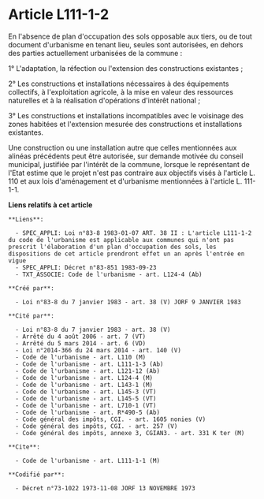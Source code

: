 # Article L111-1-2

En l'absence de plan d'occupation des sols opposable aux tiers, ou de tout document d'urbanisme en tenant lieu, seules sont
autorisées, en dehors des parties actuellement urbanisées de la commune :

1° L'adaptation, la réfection ou l'extension des constructions existantes ;

2° Les constructions et installations nécessaires à des équipements collectifs, à l'exploitation agricole, à la mise en
valeur des ressources naturelles et à la réalisation d'opérations d'intérêt national ;

3° Les constructions et installations incompatibles avec le voisinage des zones habitées et l'extension mesurée des
constructions et installations existantes.

Une construction ou une installation autre que celles mentionnées aux alinéas précédents peut être autorisée, sur demande
motivée du conseil municipal, justifiée par l'intérêt de la commune, lorsque le représentant de l'Etat estime que le projet
n'est pas contraire aux objectifs visés à l'article L. 110 et aux lois d'aménagement et d'urbanisme mentionnées à l'article
L. 111-1-1.

**Liens relatifs à cet article**

	**Liens**:

	  - SPEC_APPLI: Loi n°83-8 1983-01-07 ART. 38 II : L'article L111-1-2 du code de l'urbanisme est applicable aux communes qui n'ont pas prescrit l'élaboration d'un plan d'occupation des sols, les dispositions de cet article prendront effet un an après l'entrée en vigue
	  - SPEC_APPLI: Décret n°83-851 1983-09-23
	  - TXT_ASSOCIE: Code de l'urbanisme - art. L124-4 (Ab)

	**Créé par**:

	  - Loi n°83-8 du 7 janvier 1983 - art. 38 (V) JORF 9 JANVIER 1983

	**Cité par**:

	  - Loi n°83-8 du 7 janvier 1983 - art. 38 (V)
	  - Arrêté du 4 août 2006 - art. 7 (VT)
	  - Arrêté du 5 mars 2014 - art. 6 (VD)
	  - Loi n°2014-366 du 24 mars 2014 - art. 140 (V)
	  - Code de l'urbanisme - art. L110 (M)
	  - Code de l'urbanisme - art. L111-1-3 (Ab)
	  - Code de l'urbanisme - art. L121-12 (Ab)
	  - Code de l'urbanisme - art. L124-4 (M)
	  - Code de l'urbanisme - art. L143-1 (M)
	  - Code de l'urbanisme - art. L145-3 (VT)
	  - Code de l'urbanisme - art. L145-5 (VT)
	  - Code de l'urbanisme - art. L710-1 (VT)
	  - Code de l'urbanisme - art. R*490-5 (Ab)
	  - Code général des impôts, CGI. - art. 1605 nonies (V)
	  - Code général des impôts, CGI. - art. 257 (V)
	  - Code général des impôts, annexe 3, CGIAN3. - art. 331 K ter (M)

	**Cite**:

	  - Code de l'urbanisme - art. L111-1-1 (M)

	**Codifié par**:

	  - Décret n°73-1022 1973-11-08 JORF 13 NOVEMBRE 1973
